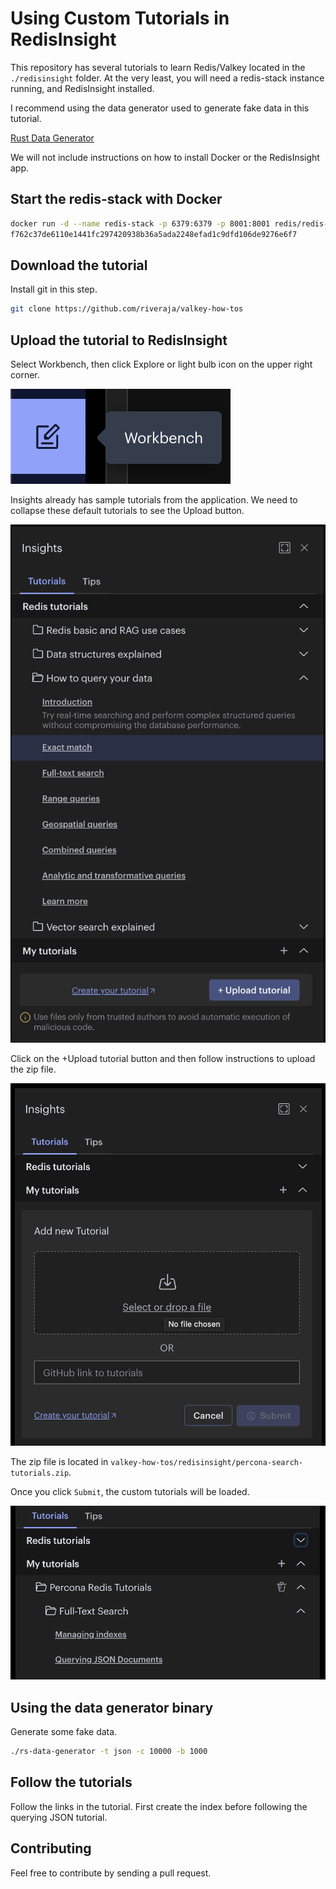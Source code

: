 # Using Custom Tutorials in RedisInsight

This repository has several tutorials to learn Redis/Valkey located in the `./redisinsight` folder. At the very least, you will need a redis-stack instance running, and RedisInsight installed.

I recommend using the data generator used to generate fake data in this tutorial.

[Rust Data Generator](https://github.com/riveraja/rdg)

We will not include instructions on how to install Docker or the RedisInsight app.

## Start the redis-stack with Docker

```bash
docker run -d --name redis-stack -p 6379:6379 -p 8001:8001 redis/redis-stack:latest
f762c37de6110e1441fc297420938b36a5ada2248efad1c9dfd106de9276e6f7
```

## Download the tutorial

Install git in this step.

```bash
git clone https://github.com/riveraja/valkey-how-tos
```

## Upload the tutorial to RedisInsight

Select Workbench, then click Explore or light bulb icon on the upper right corner.

![Workbench_icon](./img/workbench.png)

Insights already has sample tutorials from the application. We need to collapse these default tutorials to see the Upload button.

![Insights_page](./img/insights.png)

Click on the +Upload tutorial button and then follow instructions to upload the zip file.

![Upload](./img/upload.png)

The zip file is located in `valkey-how-tos/redisinsight/percona-search-tutorials.zip`.

Once you click `Submit`, the custom tutorials will be loaded.

![Loaded](./img/loaded.png)

## Using the data generator binary

Generate some fake data.

```bash
./rs-data-generator -t json -c 10000 -b 1000
```

## Follow the tutorials

Follow the links in the tutorial. First create the index before following the querying JSON tutorial.

## Contributing

Feel free to contribute by sending a pull request.
